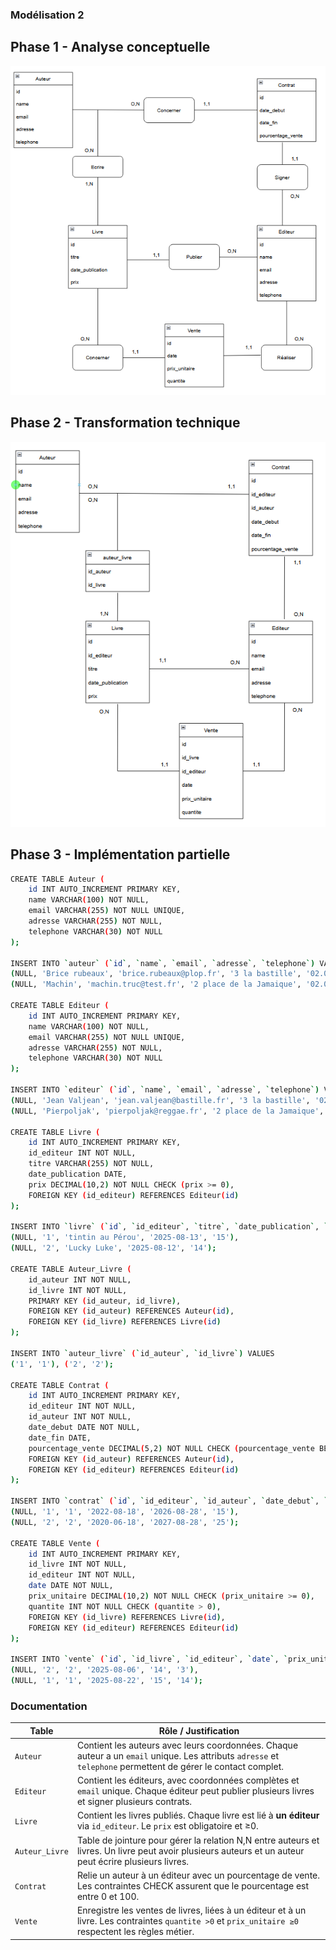 ### Modélisation 2

## Phase 1 - Analyse conceptuelle

![MCD](MCD.png)


## Phase 2 - Transformation technique

![MLD](MLD.png)


## Phase 3 - Implémentation partielle

```bash
CREATE TABLE Auteur (
    id INT AUTO_INCREMENT PRIMARY KEY,
    name VARCHAR(100) NOT NULL,
    email VARCHAR(255) NOT NULL UNIQUE,
    adresse VARCHAR(255) NOT NULL,
    telephone VARCHAR(30) NOT NULL
);

INSERT INTO `auteur` (`id`, `name`, `email`, `adresse`, `telephone`) VALUES 
(NULL, 'Brice rubeaux', 'brice.rubeaux@plop.fr', '3 la bastille', '02.03.04.05.06'), 
(NULL, 'Machin', 'machin.truc@test.fr', '2 place de la Jamaique', '02.03.04.05.06');

CREATE TABLE Editeur (
    id INT AUTO_INCREMENT PRIMARY KEY,
    name VARCHAR(100) NOT NULL,
    email VARCHAR(255) NOT NULL UNIQUE,
    adresse VARCHAR(255) NOT NULL,
    telephone VARCHAR(30) NOT NULL
);

INSERT INTO `editeur` (`id`, `name`, `email`, `adresse`, `telephone`) VALUES 
(NULL, 'Jean Valjean', 'jean.valjean@bastille.fr', '3 la bastille', '02.03.04.05.06'), 
(NULL, 'Pierpoljak', 'pierpoljak@reggae.fr', '2 place de la Jamaique', '02.03.04.05.06');

CREATE TABLE Livre (
    id INT AUTO_INCREMENT PRIMARY KEY,
    id_editeur INT NOT NULL,
    titre VARCHAR(255) NOT NULL,
    date_publication DATE,
    prix DECIMAL(10,2) NOT NULL CHECK (prix >= 0),
    FOREIGN KEY (id_editeur) REFERENCES Editeur(id)
);

INSERT INTO `livre` (`id`, `id_editeur`, `titre`, `date_publication`, `prix`) VALUES 
(NULL, '1', 'tintin au Pérou', '2025-08-13', '15'), 
(NULL, '2', 'Lucky Luke', '2025-08-12', '14');

CREATE TABLE Auteur_Livre (
    id_auteur INT NOT NULL,
    id_livre INT NOT NULL,
    PRIMARY KEY (id_auteur, id_livre),
    FOREIGN KEY (id_auteur) REFERENCES Auteur(id),
    FOREIGN KEY (id_livre) REFERENCES Livre(id)
);

INSERT INTO `auteur_livre` (`id_auteur`, `id_livre`) VALUES 
('1', '1'), ('2', '2');

CREATE TABLE Contrat (
    id INT AUTO_INCREMENT PRIMARY KEY,
    id_editeur INT NOT NULL,
    id_auteur INT NOT NULL,
    date_debut DATE NOT NULL,
    date_fin DATE,
    pourcentage_vente DECIMAL(5,2) NOT NULL CHECK (pourcentage_vente BETWEEN 0 AND 100),
    FOREIGN KEY (id_auteur) REFERENCES Auteur(id),
    FOREIGN KEY (id_editeur) REFERENCES Editeur(id)
);

INSERT INTO `contrat` (`id`, `id_editeur`, `id_auteur`, `date_debut`, `date_fin`, `pourcentage_vente`) VALUES 
(NULL, '1', '1', '2022-08-18', '2026-08-28', '15'), 
(NULL, '2', '2', '2020-06-18', '2027-08-28', '25');

CREATE TABLE Vente (
    id INT AUTO_INCREMENT PRIMARY KEY,
    id_livre INT NOT NULL,
    id_editeur INT NOT NULL,
    date DATE NOT NULL,
    prix_unitaire DECIMAL(10,2) NOT NULL CHECK (prix_unitaire >= 0),
    quantite INT NOT NULL CHECK (quantite > 0),    
    FOREIGN KEY (id_livre) REFERENCES Livre(id),
    FOREIGN KEY (id_editeur) REFERENCES Editeur(id)
);

INSERT INTO `vente` (`id`, `id_livre`, `id_editeur`, `date`, `prix_unitaire`, `quantite`) VALUES 
(NULL, '2', '2', '2025-08-06', '14', '3'), 
(NULL, '1', '1', '2025-08-22', '15', '14');

```

### Documentation

| Table          | Rôle / Justification                                                                                                                                           |
| -------------- | -------------------------------------------------------------------------------------------------------------------------------------------------------------- |
| `Auteur`       | Contient les auteurs avec leurs coordonnées. Chaque auteur a un `email` unique. Les attributs `adresse` et `telephone` permettent de gérer le contact complet. |
| `Editeur`      | Contient les éditeurs, avec coordonnées complètes et `email` unique. Chaque éditeur peut publier plusieurs livres et signer plusieurs contrats.                |
| `Livre`        | Contient les livres publiés. Chaque livre est lié à **un éditeur** via `id_editeur`. Le `prix` est obligatoire et ≥0.                                          |
| `Auteur_Livre` | Table de jointure pour gérer la relation N,N entre auteurs et livres. Un livre peut avoir plusieurs auteurs et un auteur peut écrire plusieurs livres.         |
| `Contrat`      | Relie un auteur à un éditeur avec un pourcentage de vente. Les contraintes CHECK assurent que le pourcentage est entre 0 et 100.                               |
| `Vente`        | Enregistre les ventes de livres, liées à un éditeur et à un livre. Les contraintes `quantite >0` et `prix_unitaire ≥0` respectent les règles métier.           |
